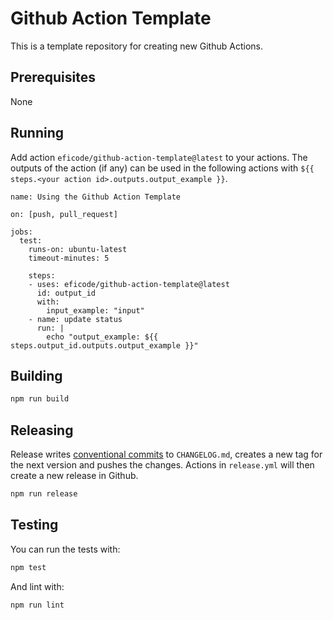 # Github Action Template

This is a template repository for creating new Github Actions.

## Prerequisites

None

## Running

Add action `eficode/github-action-template@latest` to your actions. The outputs of the action (if any) can be used in the following actions with `${{ steps.<your action id>.outputs.output_example }}`.

```
name: Using the Github Action Template

on: [push, pull_request]

jobs:
  test:
    runs-on: ubuntu-latest
    timeout-minutes: 5

    steps:
    - uses: eficode/github-action-template@latest
      id: output_id
      with:
        input_example: "input"
    - name: update status
      run: |
        echo "output_example: ${{ steps.output_id.outputs.output_example }}"
```

## Building

```bash
npm run build
```

## Releasing

Release writes [conventional commits](https://www.conventionalcommits.org/en/v1.0.0/) to `CHANGELOG.md`, creates a new tag for the next version and pushes the changes. Actions in `release.yml` will then create a new release in Github.

```bash
npm run release
```

## Testing

You can run the tests with:

```bash
npm test
```

And lint with:

```bash
npm run lint
```
